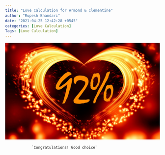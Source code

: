 ```yaml
---
title: "Love Calculation for Armond & Clementine"
author: "Rupesh Bhandari"
date: "2021-04-25 12:42:28 +0545"
categories: [Love Calculation]
Tags: [Love Calculation]
---
```


![Match Picture](/assets/img/lovecal/armond-clementine.jpg)

                `Congratulations! Good choice`
    